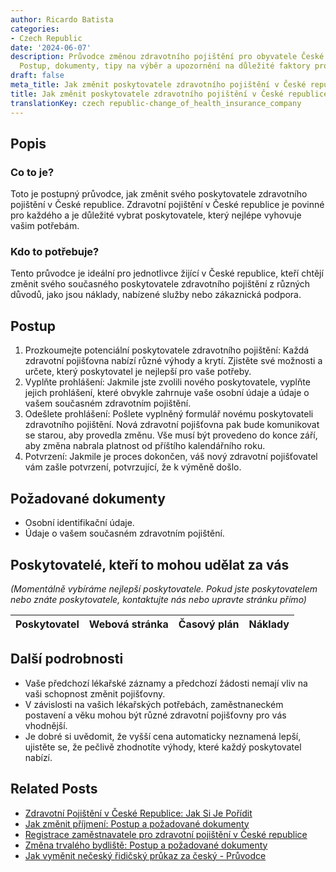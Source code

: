 ```yaml
---
author: Ricardo Batista
categories:
- Czech Republic
date: '2024-06-07'
description: Průvodce změnou zdravotního pojištění pro obyvatele České republiky.
  Postup, dokumenty, tipy na výběr a upozornění na důležité faktory pro rozhodnutí.
draft: false
meta_title: Jak změnit poskytovatele zdravotního pojištění v České republice
title: Jak změnit poskytovatele zdravotního pojištění v České republice
translationKey: czech republic-change_of_health_insurance_company
---
```



## Popis
### Co to je?
Toto je postupný průvodce, jak změnit svého poskytovatele zdravotního pojištění v České republice. Zdravotní pojištění v České republice je povinné pro každého a je důležité vybrat poskytovatele, který nejlépe vyhovuje vašim potřebám.
### Kdo to potřebuje?
Tento průvodce je ideální pro jednotlivce žijící v České republice, kteří chtějí změnit svého současného poskytovatele zdravotního pojištění z různých důvodů, jako jsou náklady, nabízené služby nebo zákaznická podpora.

## Postup
1. Prozkoumejte potenciální poskytovatele zdravotního pojištění: Každá zdravotní pojišťovna nabízí různé výhody a krytí. Zjistěte své možnosti a určete, který poskytovatel je nejlepší pro vaše potřeby.
2. Vyplňte prohlášení: Jakmile jste zvolili nového poskytovatele, vyplňte jejich prohlášení, které obvykle zahrnuje vaše osobní údaje a údaje o vašem současném zdravotním pojištění.
3. Odešlete prohlášení: Pošlete vyplněný formulář novému poskytovateli zdravotního pojištění. Nová zdravotní pojišťovna pak bude komunikovat se starou, aby provedla změnu. Vše musí být provedeno do konce září, aby změna nabrala platnost od příštího kalendářního roku.
4. Potvrzení: Jakmile je proces dokončen, váš nový zdravotní pojišťovatel vám zašle potvrzení, potvrzující, že k výměně došlo.

## Požadované dokumenty
- Osobní identifikační údaje.
- Údaje o vašem současném zdravotním pojištění.

## Poskytovatelé, kteří to mohou udělat za vás
_(Momentálně vybíráme nejlepší poskytovatele. Pokud jste poskytovatelem nebo znáte poskytovatele, kontaktujte nás nebo upravte stránku přímo)_

| Poskytovatel    |     Webová stránka  |     Časový plán   |      Náklady    |
| --------------- | --------------- |  :-------------: | :-------------: |

## Další podrobnosti

- Vaše předchozí lékařské záznamy a předchozí žádosti nemají vliv na vaši schopnost změnit pojišťovny.
- V závislosti na vašich lékařských potřebách, zaměstnaneckém postavení a věku mohou být různé zdravotní pojišťovny pro vás vhodnější.
- Je dobré si uvědomit, že vyšší cena automaticky neznamená lepší, ujistěte se, že pečlivě zhodnotíte výhody, které každý poskytovatel nabízí.


## Related Posts

- [Zdravotní Pojištění v České Republice: Jak Si Je Pořídit](https://tramitit.com/cs/guides/czech-republic/registrace_na_zdravotni_pojistovnu/)
- [Jak změnit příjmení: Postup a požadované dokumenty](https://tramitit.com/cs/guides/czech-republic/ohlaseni_zmeny_prijmeni/)
- [Registrace zaměstnavatele pro zdravotní pojištění v České republice](https://tramitit.com/cs/guides/czech-republic/registrace_zamestnavatele_k_zdravotnimu_pojisteni/)
- [Změna trvalého bydliště: Postup a požadované dokumenty](https://tramitit.com/cs/guides/czech-republic/zmena_trvaleho_bydliste/)
- [Jak vyměnit nečeský řidičský průkaz za český - Průvodce](https://tramitit.com/cs/guides/czech-republic/vymena_ridicskeho_prukazu/)